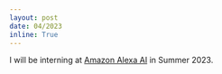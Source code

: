```yaml
---
layout: post
date: 04/2023
inline: True
---
```


I will be interning at <a href='https://www.amazon.science/publications'>Amazon Alexa AI</a> in Summer 2023.























